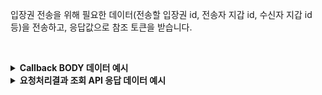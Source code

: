 입장권 전송을 위해 필요한 데이터(전송할 입장권 id, 전송자 지갑 id, 수신자 지갑 id 등)을 전송하고, 응답값으로 참조 토큰을 받습니다.

<p><br/></p>

<details>
  <summary><b>Callback BODY 데이터 예시</b></summary>

  ```plaintext
  {
    "status": "COMPLETE",
    "request_id": "004e728d-5859-486a-b187-7d3caaf62637",
    "results": {
      "transaction_hash": "0xba0965b862f2decacb5599fc758ce9f2982319cfe8d050c970df2a27385d2131",
      "transaction_gas_used": 162789,
      "requested_at": "2024-07-16T23:22:51+09:00",
      "finished_at": "2024-07-17T08:22:56+09:00"
    },
  }
  ```
</details>

<details>
  <summary><b>요청처리결과 조회 API 응답 데이터 예시</b></summary>

  ```plaintext
  {
      "code": "20000",
      "message": "SUCCESS",
      "request_id": "004e728d-5859-486a-b187-7d3caaf62637",
      "status": "COMPLETE",
      "results": {
          "transaction_hash": "0xba0965b862f2decacb5599fc758ce9f2982319cfe8d050c970df2a27385d2131",
          "transaction_gas_used": 162789,
          "requested_at": "2024-07-16T23:22:51+09:00",
          "finished_at": "2024-07-17T08:22:56+09:00"
      }
  }
  ```
</details>